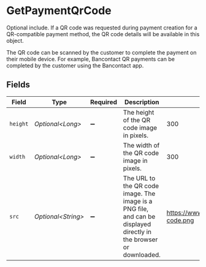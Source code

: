 # GetPaymentQrCode

Optional include. If a QR code was requested during payment creation for a QR-compatible payment method,
the QR code details will be available in this object.

The QR code can be scanned by the customer to complete the payment on their mobile device. For example,
Bancontact QR payments can be completed by the customer using the Bancontact app.


## Fields

| Field                                                                                                              | Type                                                                                                               | Required                                                                                                           | Description                                                                                                        | Example                                                                                                            |
| ------------------------------------------------------------------------------------------------------------------ | ------------------------------------------------------------------------------------------------------------------ | ------------------------------------------------------------------------------------------------------------------ | ------------------------------------------------------------------------------------------------------------------ | ------------------------------------------------------------------------------------------------------------------ |
| `height`                                                                                                           | *Optional\<Long>*                                                                                                  | :heavy_minus_sign:                                                                                                 | The height of the QR code image in pixels.                                                                         | 300                                                                                                                |
| `width`                                                                                                            | *Optional\<Long>*                                                                                                  | :heavy_minus_sign:                                                                                                 | The width of the QR code image in pixels.                                                                          | 300                                                                                                                |
| `src`                                                                                                              | *Optional\<String>*                                                                                                | :heavy_minus_sign:                                                                                                 | The URL to the QR code image. The image is a PNG file, and can be displayed directly in the browser or<br/>downloaded. | https://www.mollie.com/images/qr-code.png                                                                          |